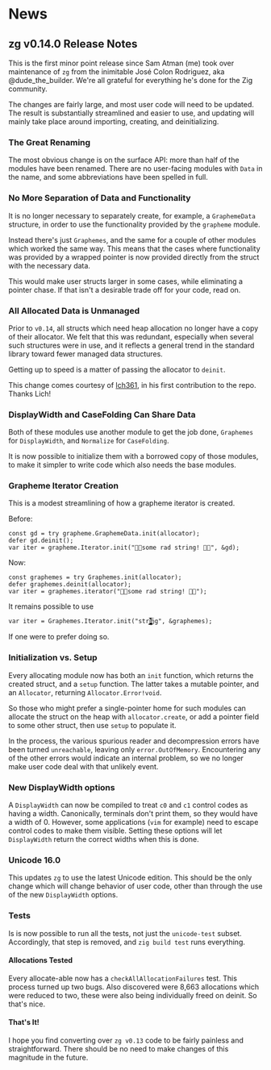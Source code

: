# News

## zg v0.14.0 Release Notes

This is the first minor point release since Sam Atman (me) took over
maintenance of `zg` from the inimitable José Colon Rodriguez, aka
@dude_the_builder.  We're all grateful for everything he's done for
the Zig community.

The changes are fairly large, and most user code will need to be updated.
The result is substantially streamlined and easier to use, and updating
will mainly take place around importing, creating, and deinitializing.

### The Great Renaming

The most obvious change is on the surface API: more than half of the modules
have been renamed.  There are no user-facing modules with `Data` in the name,
and some abbreviations have been spelled in full.

### No More Separation of Data and Functionality

It is no longer necessary to separately create, for example, a `GraphemeData`
structure, in order to use the functionality provided by the `grapheme`
module.

Instead there's just `Graphemes`, and the same for a couple of other modules
which worked the same way.  This means that the cases where functionality
was provided by a wrapped pointer is now provided directly from the struct
with the necessary data.

This would make user structs larger in some cases, while eliminating a
pointer chase.  If that isn't a desirable trade off for your code,
read on.

### All Allocated Data is Unmanaged

Prior to `v0.14`, all structs which need heap allocation no longer
have a copy of their allocator.  We felt that this was redundant,
especially when several such structures were in use, and it reflects
a general trend in the standard library toward fewer managed data
structures.

Getting up to speed is a matter of passing the allocator to `deinit`.

This change comes courtesy of [lch361](https://lch361.net), in his
first contribution to the repo.  Thanks Lich!

### DisplayWidth and CaseFolding Can Share Data

Both of these modules use another module to get the job done, `Graphemes`
for `DisplayWidth`, and `Normalize` for `CaseFolding`.

It is now possible to initialize them with a borrowed copy of those
modules, to make it simpler to write code which also needs the base
modules.

### Grapheme Iterator Creation

This is a modest streamlining of how a grapheme iterator is created.

Before:

```zig
const gd = try grapheme.GraphemeData.init(allocator);
defer gd.deinit();
var iter = grapheme.Iterator.init("🤘🏻some rad string! 🤘🏿", &gd);
```

Now:

```zig
const graphemes = try Graphemes.init(allocator);
defer graphemes.deinit(allocator);
var iter = graphemes.iterator("🤘🏻some rad string! 🤘🏿");
```

It remains possible to use

```zig
var iter = Graphemes.Iterator.init("stri̵̢̡̡̡̨̧̡̨̡̡̡̨̫̗̗̱̳̼̖͚͉̩̬̬͚̟̣̮̬̙̖̗͇̮͓̻̫͍͎͉͎̹̩̗͖͈̙̻̭̝̭̼̙̯̪͚̙͉͎͎͖̥̹͈̫͍̹͓̘̙͎͖̝̦͎̤̼̹͕͈̪̙̪̯̯͙̝͈͕̬̪̗̭͎͖̟͚̦̣̘͙̞̮̹̙͚̼̤̟͉̭͔̩͍͔͈̯͎̘͎̭̥̖̜͙̖̖͍̼͙͎͚̦̮̹̞̺͍̳̖̹̼̲̠̩̰̳͂̌̈́̓̄͋̇̎͜͜͠ͅͅͅͅng", &graphemes);
```

If one were to prefer doing so.

### Initialization vs. Setup

Every allocating module now has both an `init` function, which
returns the created struct, and a `setup` function.  The latter
takes a mutable pointer, and an `Allocator`, returning
`Allocator.Error!void`.

So those who might prefer a single-pointer home for such modules
can allocate the struct on the heap with `allocator.create`, or
add a pointer field to some other struct, then use `setup` to
populate it.

In the process, the various spurious reader and decompression errors
have been turned `unreachable`, leaving only `error.OutOfMemory`.
Encountering any of the other errors would indicate an internal problem,
so we no longer make user code deal with that unlikely event.

### New DisplayWidth options

A `DisplayWidth` can now be compiled to treat `c0` and `c1` control codes
as having a width.  Canonically, terminals don't print them, so they would
have a width of 0.  However, some applications (`vim` for example) need to
escape control codes to make them visible.  Setting these options will let
`DisplayWidth` return the correct widths when this is done.

### Unicode 16.0

This updates `zg` to use the latest Unicode edition.  This should be
the only change which will change behavior of user code, other than through
the use of the new `DisplayWidth` options.

### Tests

Is is now possible to run all the tests, not just the `unicode-test` subset.
Accordingly, that step is removed, and `zig build test` runs everything.

#### Allocations Tested

Every allocate-able now has a `checkAllAllocationFailures` test.  This
process turned up two bugs.  Also discovered were 8,663 allocations which
were reduced to two, these were also being individually freed on deinit.
So that's nice.

#### That's It!

I hope you find converting over `zg v0.13` code to be fairly painless and
straightforward.  There should be no need to make changes of this magnitude
in the future.

